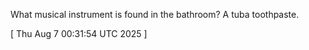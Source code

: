  
What musical instrument is found in the bathroom? A tuba toothpaste.
 
[ 
Thu Aug  7 00:31:54 UTC 2025
 ]
